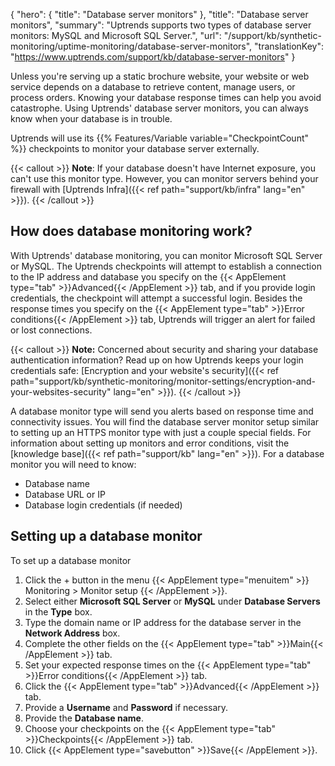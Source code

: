 {
  "hero": {
    "title": "Database server monitors"
  },
  "title": "Database server monitors",
  "summary": "Uptrends supports two types of database server monitors: MySQL and Microsoft SQL Server.",
  "url": "/support/kb/synthetic-monitoring/uptime-monitoring/database-server-monitors",
  "translationKey": "https://www.uptrends.com/support/kb/database-server-monitors"
}


Unless you're serving up a static brochure website, your website or web service depends on a database to retrieve content, manage users, or process orders. Knowing your database response times can help you avoid catastrophe. Using Uptrends' database server monitors, you can always know when your database is in trouble.

Uptrends will use its {{% Features/Variable variable="CheckpointCount" %}} checkpoints to monitor your database server externally.

{{< callout >}}
**Note**: If your database doesn't have Internet exposure, you can't use this monitor type. However, you can monitor servers behind your firewall with [Uptrends Infra]({{< ref path="support/kb/infra" lang="en" >}}).
{{< /callout >}}

## How does database monitoring work?

With Uptrends' database monitoring, you can monitor Microsoft SQL Server or MySQL. The Uptrends checkpoints will attempt to establish a connection to the IP address and database you specify on the {{< AppElement type="tab" >}}Advanced{{< /AppElement >}} tab, and if you provide login credentials, the checkpoint will attempt a successful login. Besides the response times you specify on the {{< AppElement type="tab" >}}Error conditions{{< /AppElement >}} tab, Uptrends will trigger an alert for failed or lost connections.

{{< callout >}}
**Note:** Concerned about security and sharing your database authentication information? Read up on how Uptrends keeps your login credentials safe: [Encryption and your website's security]({{< ref path="support/kb/synthetic-monitoring/monitor-settings/encryption-and-your-websites-security" lang="en" >}}).
{{< /callout >}}

A database monitor type will send you alerts based on response time and connectivity issues. You will find the database server monitor setup similar to setting up an HTTPS monitor type with just a couple special fields. For information about setting up monitors and error conditions, visit the [knowledge base]({{< ref path="support/kb" lang="en" >}}). For a database monitor you will need to know:

- Database name
- Database URL or IP
- Database login credentials (if needed)

## Setting up a database monitor

To set up a database monitor

1. Click the + button in the menu {{< AppElement type="menuitem" >}} Monitoring > Monitor setup {{< /AppElement >}}. 
2. Select either **Microsoft SQL Server** or **MySQL** under **Database Servers** in the **Type** box.
3. Type the domain name or IP address for the database server in the **Network Address** box.
4. Complete the other fields on the {{< AppElement type="tab" >}}Main{{< /AppElement >}} tab.
5. Set your expected response times on the {{< AppElement type="tab" >}}Error conditions{{< /AppElement >}} tab.
6. Click the {{< AppElement type="tab" >}}Advanced{{< /AppElement >}} tab.
7. Provide a **Username** and **Password** if necessary.
8. Provide the **Database name**.
9. Choose your checkpoints on the {{< AppElement type="tab" >}}Checkpoints{{< /AppElement >}} tab.
10. Click {{< AppElement type="savebutton" >}}Save{{< /AppElement >}}.
